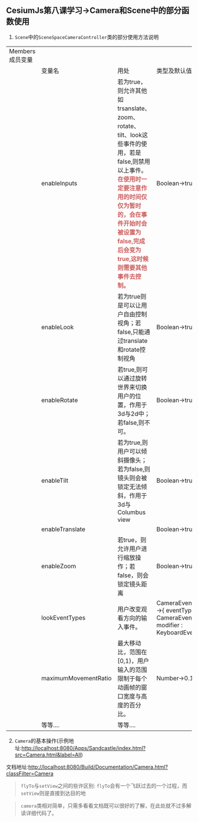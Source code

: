 ## CesiumJs第八课学习->Camera和Scene中的部分函数使用

1. ``Scene``中的``SceneSpaceCameraController``类的部分使用方法说明
<table>
   <tr>
      <td rowspan="1">Members成员变量</td>
   </tr>
   <tr>
      <td colspan="1"></td>
      <td>变量名</td>
      <td>用处</td>
      <td>类型及默认值</td>
   </tr>
   <tr>
      <td></td>
      <td>enableInputs</td>
      <td>若为true，则允许其他如trsanslate、zoom、rotate、tilt、look这些事件的使用，若是false,则禁用以上事件。<font style="font-weight:bolder;color:rgb(205,92,92)">在使用时一定要注意作用的时间仅仅为暂时的，会在事件开始时会被设置为false,完成后会变为true,这时候则需要其他事件去控制。</font></td>
      <td>Boolean->true</td>
   </tr>
     <tr>
      <td></td>
      <td>enableLook</td>
      <td>若为true则是可以让用户自由控制视角；若false,只能通过translate和rotate控制视角</td>
      <td>Boolean->true</td>
   </tr>
    <tr>
      <td></td>
      <td>enableRotate</td>
      <td>若true,则可以通过旋转世界来切换用户的位置，作用于3d与2d中；若false,则不可。</td>
      <td>Boolean->true</td>
   </tr>
    <tr>
      <td></td>
      <td>enableTilt</td>
      <td>若为true,则用户可以倾斜摄像头；若为false,则镜头则会被锁定无法倾斜，作用于3d与Columbus view</td>
      <td>Boolean->true</td>
   </tr>
    <tr>
      <td></td>
      <td>enableTranslate</td>
      <td></td>
      <td>Boolean->true</td>
   </tr>
    <tr>
      <td></td>
      <td>enableZoom</td>
      <td>若true，则允许用户进行缩放操作；若false，则会锁定镜头距离</td>
      <td>Boolean->true</td>
   </tr>
    <tr>
      <td></td>
      <td>lookEventTypes</td>
      <td>用户改变观看方向的输入事件。</td>
      <td>CameraEventType|Array|undefined->{ eventType : CameraEventType.LEFT_DRAG, modifier : KeyboardEventModifier.SHIFT }</td>
   </tr>
    <tr>
      <td></td>
      <td>maximumMovementRatio</td>
      <td>最大移动比，范围在[0,1)，用户输入的范围限制于每个动画帧的窗口宽度与高度的百分比。</td>
      <td>Number->0.1</td>
   </tr>
    <tr>
      <td></td>
      <td>等等....</td>
      <td>等等....</td>
   </tr>
</table>




2. ``Camera``的基本操作(示例地址:<http://localhost:8080/Apps/Sandcastle/index.html?src=Camera.html&label=All>)

文档地址:<http://localhost:8080/Build/Documentation/Camera.html?classFilter=Camera>

> ``flyTo``与``setView``之间的些许区别: ``flyTo``会有一个飞跃过去的一个过程，而``setView``则是直接到达目的地

> ``camera``类相对简单，只需多看看文档既可以很好的了解，在此处就不过多解读详细代码了。